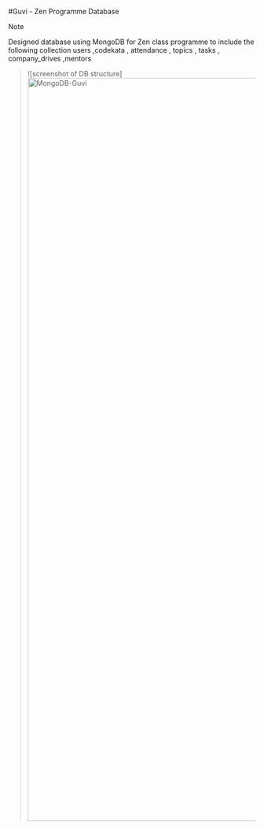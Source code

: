 #Guvi - Zen Programme Database 
> [!Note]
> Designed database using MongoDB for Zen class programme to include the following collection users ,codekata , attendance , topics , tasks , company_drives ,mentors
 
> ![screenshot of DB structure]<img width="1512" alt="MongoDB-Guvi" src="https://github.com/POOVASOKAN/MongoDB-ZenDB/assets/146912395/b3e1fab5-530f-4d70-b84b-ddf05f0c98f0">
